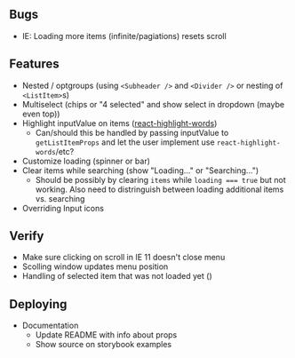 ##  Bugs
  - IE: Loading more items (infinite/pagiations) resets scroll

## Features
  - Nested / optgroups (using `<Subheader />` and `<Divider />` or nesting of `<ListItem>`s)
  - Multiselect (chips or "4 selected" and show select in dropdown (maybe even top))
  - Highlight inputValue on items ([react-highlight-words](https://github.com/bvaughn/react-highlight-words))
    - Can/should this be handled by passing inputValue to `getListItemProps` and let the user implement use `react-highlight-words`/etc?
  - Customize loading (spinner or bar)
  - Clear items while searching (show "Loading..." or "Searching...")
    - Should be possibly by clearing `items` while `loading === true` but not working.  Also need to distringuish between loading additional items vs. searching
  - Overriding Input icons

## Verify
  - Make sure clicking on scroll in IE 11 doesn't close menu
  - Scolling window updates menu position
  - Handling of selected item that was not loaded yet (<Fetch />)

## Deploying
  - Documentation
    - Update README with info about props
    - Show source on storybook examples